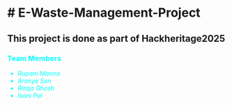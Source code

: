 <h1># E-Waste-Management-Project</h1>
<h2>This project is done as part of Hackheritage2025</h2>
<div style="color:cyan">
  <h3><b>Team Members</b></h3>
  <ul>
    <li><i>Rupam Manna</i></li>
    <li><i>Aranya Sen</i></li>
    <li><i>Ritaja Ghosh</i></li>
    <li><i>Isani Pal</i></li>
  </ul>
</div>
